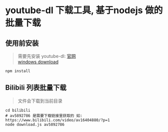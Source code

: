 

# youtube-dl 下载工具, 基于nodejs 做的批量下载

## 使用前安装
> 需要先安装 youtube-dl: [官网](http://rg3.github.io/youtube-dl/)  
> [windows download](https://yt-dl.org/latest/youtube-dl.exe)
```
npm install
```

## Bilibili 列表批量下载
> 文件会下载到当前目录
```
cd bilibili
# av5892786 是需要下载链接里获取的 如: https://www.bilibili.com/video/av16404880/?p=1
node download.js av5892786
```

